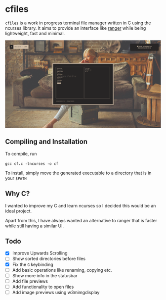 # cfiles
`cfiles` is a work in progress terminal file manager written in C using the ncurses
library. It aims to provide an interface like [ranger](https://github.com/ranger/ranger) while being lightweight, fast and
minimal.

![screenshot](cf.png)

## Compiling and Installation
To compile, run

   `gcc cf.c -lncurses -o cf`

To install, simply move the generated executable to a directory that is in your `$PATH`

## Why C?
I wanted to improve my C and learn ncurses so I decided this would be an ideal project.

Apart from this, I have always wanted an alternative to ranger that is faster while still having
a similar UI.

## Todo
- [x] Improve Upwards Scrolling
- [ ] Show sorted directories before files
- [x] Fix the `G` keybinding
- [ ] Add basic operations like renaming, copying etc.
- [ ] Show more info in the statusbar
- [ ] Add file previews
- [ ] Add functionality to open files
- [ ] Add image previews using w3mimgdisplay
